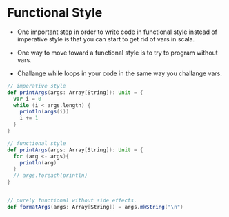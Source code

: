 # Functional Style

- One important step in order to write code in functional style instead of
  imperative style is that you can start to get rid of vars in scala.

- One way to move toward a functional style is to try to program without vars.

- Challange while loops in your code in the same way you challange vars.


```scala
// imperative style
def printArgs(args: Array[String]): Unit = {
  var i = 0
  while (i < args.length) {
    println(args(i))
    i += 1
  }
}
```

```scala
// functional style
def printArgs(args: Array[String]): Unit = {
  for (arg <- args){
    println(arg)
  }
  // args.foreach(println)
}


// purely functional without side effects.
def formatArgs(args: Array[String]) = args.mkString("\n")
```
